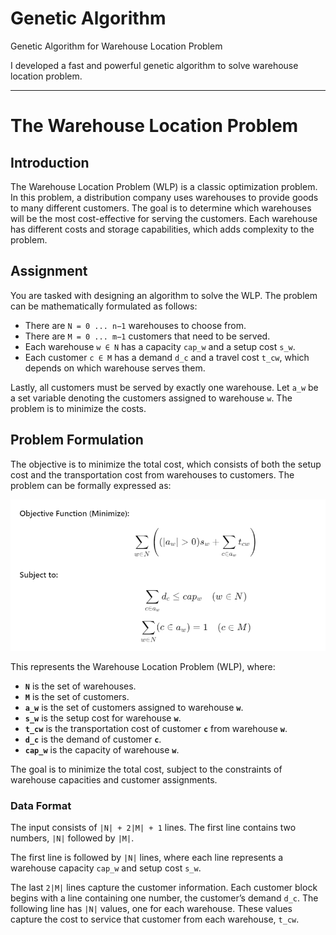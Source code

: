 # Genetic Algorithm
Genetic Algorithm for Warehouse Location Problem

I developed a fast and powerful genetic algorithm to solve warehouse location problem.

---
# The Warehouse Location Problem

## Introduction

The Warehouse Location Problem (WLP) is a classic optimization problem. In this problem, a distribution company uses warehouses to provide goods to many different customers. The goal is to determine which warehouses will be the most cost-effective for serving the customers. Each warehouse has different costs and storage capabilities, which adds complexity to the problem.

## Assignment

You are tasked with designing an algorithm to solve the WLP. The problem can be mathematically formulated as follows:

- There are `N = 0 ... n−1` warehouses to choose from.
- There are `M = 0 ... m−1` customers that need to be served.
- Each warehouse `w ∈ N` has a capacity `cap_w` and a setup cost `s_w`.
- Each customer `c ∈ M` has a demand `d_c` and a travel cost `t_cw`, which depends on which warehouse serves them.

Lastly, all customers must be served by exactly one warehouse. Let `a_w` be a set variable denoting the customers assigned to warehouse `w`. The problem is to minimize the costs.

## Problem Formulation

The objective is to minimize the total cost, which consists of both the setup cost and the transportation cost from warehouses to customers. The problem can be formally expressed as:

![Warehouse Location](readme-images/warehouse-location.jpg.png)

This represents the Warehouse Location Problem (WLP), where:

- **`N`** is the set of warehouses.
- **`M`** is the set of customers.
- **`a_w`** is the set of customers assigned to warehouse **`w`**.
- **`s_w`** is the setup cost for warehouse **`w`**.
- **`t_cw`** is the transportation cost of customer **`c`** from warehouse **`w`**.
- **`d_c`** is the demand of customer **`c`**.
- **`cap_w`** is the capacity of warehouse **`w`**.

The goal is to minimize the total cost, subject to the constraints of warehouse capacities and customer assignments.

### Data Format

The input consists of `|N| + 2|M| + 1` lines. The first line contains two numbers, `|N|` followed by `|M|`. 

The first line is followed by `|N|` lines, where each line represents a warehouse capacity `cap_w` and setup cost `s_w`.

The last `2|M|` lines capture the customer information. Each customer block begins with a line containing one number, the customer’s demand `d_c`. The following line has `|N|` values, one for each warehouse. These values capture the cost to service that customer from each warehouse, `t_cw`.

